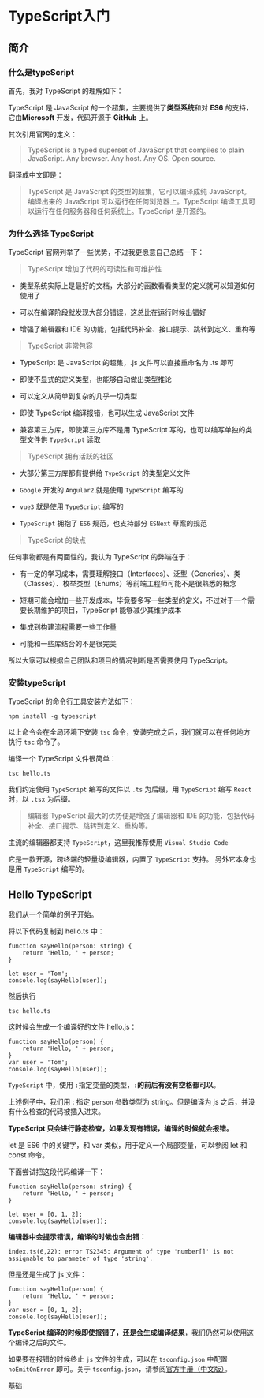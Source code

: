 # TypeScript入门

## 简介
### 什么是typeScript
首先，我对 TypeScript 的理解如下：

​TypeScript 是 JavaScript 的一个超集，主要提供了**类型系统**和对 **ES6** 的支持，它由**Microsoft** 开发，代码开源于 **GitHub** 上。

其次引用官网的定义：

> TypeScript is a typed superset of JavaScript that compiles to plain JavaScript. Any browser. Any host. Any OS. Open source.

翻译成中文即是：

> TypeScript 是 JavaScript 的类型的超集，它可以编译成纯 JavaScript。编译出来的 JavaScript 可以运行在任何浏览器上。TypeScript 编译工具可以运行在任何服务器和任何系统上。TypeScript 是开源的。

### 为什么选择 TypeScript

​TypeScript 官网列举了一些优势，不过我更愿意自己总结一下：

> TypeScript 增加了代码的可读性和可维护性

- 类型系统实际上是最好的文档，大部分的函数看看类型的定义就可以知道如何使用了

- 可以在编译阶段就发现大部分错误，这总比在运行时候出错好

- 增强了编辑器和 IDE 的功能，包括代码补全、接口提示、跳转到定义、重构等

> TypeScript 非常包容
- TypeScript 是 JavaScript 的超集，.js 文件可以直接重命名为 .ts 即可

- 即使不显式的定义类型，也能够自动做出类型推论​

- 可以定义从简单到复杂的几乎一切类型

- 即使 TypeScript 编译报错，也可以生成 JavaScript 文件

- 兼容第三方库，即使第三方库不是用 TypeScript 写的，也可以编写单独的类型文件供 `TypeScript` 读取

> TypeScript 拥有活跃的社区
- 大部分第三方库都有提供给 `TypeScript` 的类型定义文件

- `Google` 开发的 `Angular2` 就是使用 `TypeScript` 编写的
- `vue3` 就是使用 `TypeScript` 编写的

- `TypeScript` 拥抱了 `ES6` 规范，也支持部分 `ESNext` 草案的规范

> TypeScript 的缺点

任何事物都是有两面性的，我认为 TypeScript 的弊端在于：

- 有一定的学习成本，需要理解接口（Interfaces）、泛型（Generics）、类（Classes）、枚举类型（Enums）等前端工程师可能不是很熟悉的概念

- 短期可能会增加一些开发成本，毕竟要多写一些类型的定义，不过对于一个需要长期维护的项目，TypeScript 能够减少其维护成本

- 集成到构建流程需要一些工作量

- 可能和一些库结合的不是很完美

所以大家可以根据自己团队和项目的情况判断是否需要使用 TypeScript。
### 安装typeScript

TypeScript 的命令行工具安装方法如下：
```
npm install -g typescript
```

以上命令会在全局环境下安装 `tsc` 命令，安装完成之后，我们就可以在任何地方执行 `tsc` 命令了。

编译一个 TypeScript 文件很简单：
```
tsc hello.ts
```
我们约定使用 `TypeScript` 编写的文件以 `.ts` 为后缀，用 `TypeScript` 编写 `React` 时，以 `.tsx` 为后缀。

> 编辑器
TypeScript 最大的优势便是增强了编辑器和 IDE 的功能，包括代码补全、接口提示、跳转到定义、重构等。

主流的编辑器都支持 `TypeScript`，这里我推荐使用 `Visual Studio Code`

它是一款开源，跨终端的轻量级编辑器，内置了 `TypeScript` 支持。
另外它本身也是用 `TypeScript` 编写的。

##  Hello TypeScript
我们从一个简单的例子开始。

将以下代码复制到 hello.ts 中：
```
function sayHello(person: string) {
    return 'Hello, ' + person;
}
​
let user = 'Tom';
console.log(sayHello(user));
```
然后执行
```
tsc hello.ts
```
这时候会生成一个编译好的文件 hello.js：
```
function sayHello(person) {
    return 'Hello, ' + person;
}
var user = 'Tom';
console.log(sayHello(user));
```
`TypeScript` 中，使用 `:`指定变量的类型，`:`**的前后有没有空格都可以**。

上述例子中，我们用 : 指定 `person` 参数类型为 string。但是编译为 js 之后，并没有什么检查的代码被插入进来。

**TypeScript 只会进行静态检查，如果发现有错误，编译的时候就会报错。**

let 是 ES6 中的关键字，和 var 类似，用于定义一个局部变量，可以参阅 let 和 const 命令。

下面尝试把这段代码编译一下：
```
function sayHello(person: string) {
    return 'Hello, ' + person;
}
​
let user = [0, 1, 2];
console.log(sayHello(user));
```

**编辑器中会提示错误，编译的时候也会出错：**
```
index.ts(6,22): error TS2345: Argument of type 'number[]' is not assignable to parameter of type 'string'.
```
但是还是生成了 js 文件：
```
function sayHello(person) {
    return 'Hello, ' + person;
}
var user = [0, 1, 2];
console.log(sayHello(user));
```
**TypeScript 编译的时候即使报错了，还是会生成编译结果**，我们仍然可以使用这个编译之后的文件。

如果要在报错的时候终止 `js` 文件的生成，可以在 `tsconfig.json` 中配置 `noEmitOnError` 即可。关于 `tsconfig.json`，请参阅[官方手册（中文版）](https://zhongsp.gitbooks.io/typescript-handbook/content/doc/handbook/tsconfig.json.html)。

基础
